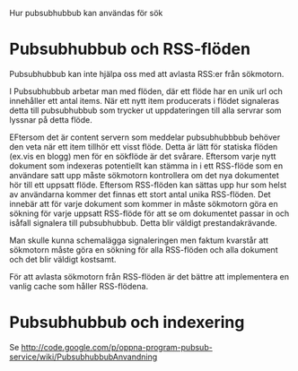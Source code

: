 Hur pubsubhubbub kan användas för sök

# Pubsubhubbub och RSS-flöden #

Pubsubhubbub kan inte hjälpa oss med att avlasta RSS:er från sökmotorn.

I Pubsubhubbub arbetar man med flöden, där ett flöde har en unik url och innehåller ett antal items. När ett nytt item producerats i flödet signaleras detta till pubsubhubbub som trycker ut uppdateringen till alla servrar som lyssnar på detta flöde.

EFtersom det är content servern som meddelar pubsubhubbbub behöver den veta när ett item tillhör ett visst flöde. Detta är lätt för statiska flöden (ex.vis en blogg) men för en sökflöde är det svårare. Eftersom varje nytt dokument som indexeras potentiellt kan stämma in i ett RSS-flöde som en användare satt upp måste sökmotorn kontrollera om det nya dokumentet hör till ett uppsatt flöde. Eftersom RSS-flöden kan sättas upp hur som helst av användarna kommer det finnas ett stort antal unika RSS-flöden. Det innebär att för varje dokument som kommer in måste sökmotorn göra en sökning för varje uppsatt RSS-flöde för att se om dokumentet passar in och isåfall signalera till pubsubhubbub. Detta blir väldigt prestandakrävande.

Man skulle kunna schemalägga signaleringen men faktum kvarstår att sökmotorn måste göra en sökning för alla RSS-flöden och alla dokument och det blir väldigt kostsamt.

För att avlasta sökmotorn från RSS-flöden är det bättre att implementera en vanlig cache som håller RSS-flödena.

# Pubsubhubbub och indexering #
Se http://code.google.com/p/oppna-program-pubsub-service/wiki/PubsubhubbubAnvandning
